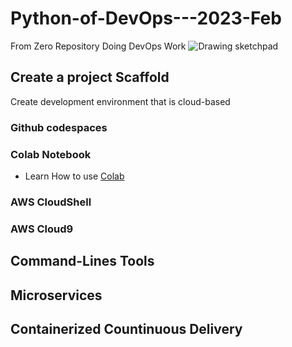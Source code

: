 # Python-of-DevOps---2023-Feb
From Zero Repository Doing DevOps Work
![Drawing sketchpad](https://user-images.githubusercontent.com/65001699/221351150-4ffe9967-b2eb-49f3-acb5-44659b297f29.png)


## Create a project Scaffold

Create development environment that is cloud-based

### Github codespaces

### Colab Notebook
* Learn How to use [Colab](https://github.com/DananjayaFernando98/Python-for-DevOps--2023/blob/main/Start_Python_01.ipynb)
### AWS CloudShell 

### AWS Cloud9


## Command-Lines Tools 

## Microservices

## Containerized Countinuous Delivery
